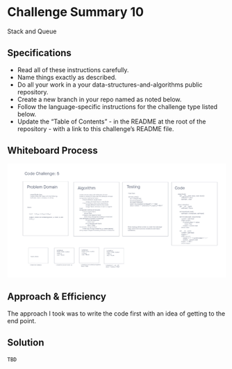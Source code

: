 # Challenge Summary 10
Stack and Queue

## Specifications
- Read all of these instructions carefully.
- Name things exactly as described.
- Do all your work in a your data-structures-and-algorithms public repository.
- Create a new branch in your repo named as noted below.
- Follow the language-specific instructions for the challenge type listed below.
- Update the “Table of Contents” - in the README at the root of the repository - with a link to this challenge’s README file.

## Whiteboard Process
<!-- Embedded whiteboard image -->
![TBD](../wireframes/code-ch-05.png)

## Approach & Efficiency
<!-- What approach did you take? Why? What is the Big O space/time for this approach? -->
The approach I took was to write the code first with an idea of getting to the end point.


## Solution
<!-- Show how to run your code, and examples of it in action -->
```
TBD
```
